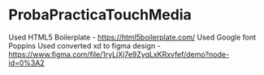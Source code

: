 # ProbaPracticaTouchMedia
Used HTML5 Boilerplate - https://html5boilerplate.com/
Used Google font Poppins 
Used converted xd to figma design - https://www.figma.com/file/1ryLjXj7e9ZyqLxKRxvfef/demo?node-id=0%3A2
